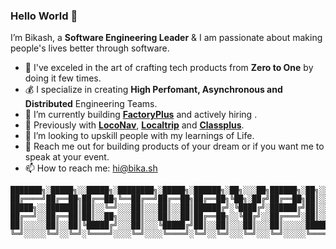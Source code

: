 ### Hello World 👋

<!--
**beeeku/beeeku** is a ✨ _special_ ✨ repository because its `README.md` (this file) appears on your GitHub profile.
-->

I’m Bikash, a **Software Engineering Leader** & I am passionate about making people's lives better through software.

- :rocket: I've exceled in the art of crafting tech products from **Zero to One** by doing it few times.
- :moneybag: I specialize in creating **High Perfomant, Asynchronous and Distributed** Engineering Teams.
- 🔭 I’m currently building **[FactoryPlus](https://factoryplus.in/)** and actively hiring . 
- :briefcase: Previously with **[LocoNav](https://loconav.com)**,  **[Localtrip](https://github.com/localtrip-tech)** and **[Classplus](https://classplusapp.com)**.
- 👯 I’m looking to upskill people with my learnings of Life.
- 💬 Reach me out for building products of your dream or if you want me to speak at your event.
- 📫 How to reach me: [hi@bika.sh](mailto://hi@bika.sh)

```
███████╗░█████╗░░█████╗░████████╗░█████╗░██████╗░██╗░░░██╗██████╗░██╗░░░░░██╗░░░██╗░██████╗
██╔════╝██╔══██╗██╔══██╗╚══██╔══╝██╔══██╗██╔══██╗╚██╗░██╔╝██╔══██╗██║░░░░░██║░░░██║██╔════╝
█████╗░░███████║██║░░╚═╝░░░██║░░░██║░░██║██████╔╝░╚████╔╝░██████╔╝██║░░░░░██║░░░██║╚█████╗░
██╔══╝░░██╔══██║██║░░██╗░░░██║░░░██║░░██║██╔══██╗░░╚██╔╝░░██╔═══╝░██║░░░░░██║░░░██║░╚═══██╗
██║░░░░░██║░░██║╚█████╔╝░░░██║░░░╚█████╔╝██║░░██║░░░██║░░░██║░░░░░███████╗╚██████╔╝██████╔╝
╚═╝░░░░░╚═╝░░╚═╝░╚════╝░░░░╚═╝░░░░╚════╝░╚═╝░░╚═╝░░░╚═╝░░░╚═╝░░░░░╚══════╝░╚═════╝░╚═════╝░
```
